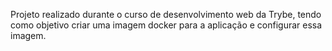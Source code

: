 <!-- Docker To do List-->

Projeto realizado durante o curso de desenvolvimento web da Trybe, tendo como objetivo criar uma imagem docker para a aplicação e configurar essa imagem.
